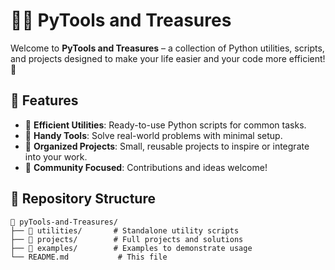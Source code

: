 # 🐍✨ PyTools and Treasures  

Welcome to **PyTools and Treasures** – a collection of Python utilities, scripts, and projects designed to make your life easier and your code more efficient! 🎉  

## 🌟 Features  
- 🚀 **Efficient Utilities**: Ready-to-use Python scripts for common tasks.  
- 🧰 **Handy Tools**: Solve real-world problems with minimal setup.  
- 📂 **Organized Projects**: Small, reusable projects to inspire or integrate into your work.  
- 🤝 **Community Focused**: Contributions and ideas welcome!  

## 📜 Repository Structure  
```plaintext
📂 pyTools-and-Treasures/
├── 📂 utilities/       # Standalone utility scripts
├── 📂 projects/        # Full projects and solutions
├── 📂 examples/        # Examples to demonstrate usage
└── README.md           # This file
